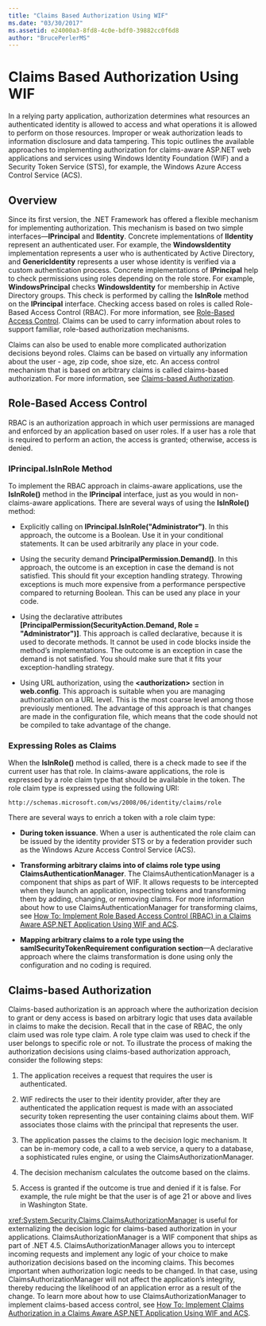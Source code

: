 ```yaml
---
title: "Claims Based Authorization Using WIF"
ms.date: "03/30/2017"
ms.assetid: e24000a3-8fd8-4c0e-bdf0-39882cc0f6d8
author: "BrucePerlerMS"
---
```

# Claims Based Authorization Using WIF
In a relying party application, authorization determines what resources an authenticated identity is allowed to access and what operations it is allowed to perform on those resources. Improper or weak authorization leads to information disclosure and data tampering. This topic outlines the available approaches to implementing authorization for claims-aware ASP.NET web applications and services using Windows Identity Foundation (WIF) and a Security Token Service (STS), for example, the Windows Azure Access Control Service (ACS).  
  
## Overview  
 Since its first version, the .NET Framework has offered a flexible mechanism for implementing authorization. This mechanism is based on two simple interfaces—**IPrincipal** and **IIdentity**. Concrete implementations of **IIdentity** represent an authenticated user. For example, the **WindowsIdentity** implementation represents a user who is authenticated by Active Directory, and **GenericIdentity** represents a user whose identity is verified via a custom authentication process. Concrete implementations of **IPrincipal** help to check permissions using roles depending on the role store. For example, **WindowsPrincipal** checks **WindowsIdentity** for membership in Active Directory groups. This check is performed by calling the **IsInRole** method on the **IPrincipal** interface. Checking access based on roles is called Role-Based Access Control (RBAC). For more information, see [Role-Based Access Control](claims-based-authorization-using-wif.md#BKMK_1).  Claims can be used to carry information about roles to support familiar, role-based authorization mechanisms.  
  
 Claims can also be used to enable more complicated authorization decisions beyond roles. Claims can be based on virtually any information about the user - age, zip code, shoe size, etc. An access control mechanism that is based on arbitrary claims is called claims-based authorization. For more information, see [Claims-based Authorization](claims-based-authorization-using-wif.md#BKMK_2).  
  
<a name="BKMK_1"></a>   
## Role-Based Access Control  
 RBAC is an authorization approach in which user permissions are managed and enforced by an application based on user roles. If a user has a role that is required to perform an action, the access is granted; otherwise, access is denied.  
  
### IPrincipal.IsInRole Method  
 To implement the RBAC approach in claims-aware applications, use the **IsInRole()** method in the **IPrincipal** interface, just as you would in non-claims-aware applications. There are several ways of using the **IsInRole()** method:  
  
- Explicitly calling on **IPrincipal.IsInRole("Administrator")**. In this approach, the outcome is a Boolean. Use it in your conditional statements. It can be used arbitrarily any place in your code.  
  
- Using the security demand **PrincipalPermission.Demand()**. In this approach, the outcome is an exception in case the demand is not satisfied. This should fit your exception handling strategy. Throwing exceptions is much more expensive from a performance perspective compared to returning Boolean. This can be used any place in your code.  
  
- Using the declarative attributes **[PrincipalPermission(SecurityAction.Demand, Role = "Administrator")]**. This approach is called declarative, because it is used to decorate methods. It cannot be used in code blocks inside the method’s implementations. The outcome is an exception in case the demand is not satisfied. You should make sure that it fits your exception-handling strategy.  
  
- Using URL authorization, using the **\<authorization>** section in **web.config**. This approach is suitable when you are managing authorization on a URL level. This is the most coarse level among those previously mentioned. The advantage of this approach is that changes are made in the configuration file, which means that the code should not be compiled to take advantage of the change.  
  
### Expressing Roles as Claims  
 When the **IsInRole()** method is called, there is a check made to see if the current user has that role. In claims-aware applications, the role is expressed by a role claim type that should be available in the token. The role claim type is expressed using the following URI:  
  
 `http://schemas.microsoft.com/ws/2008/06/identity/claims/role`
  
 There are several ways to enrich a token with a role claim type:  
  
- **During token issuance**. When a user is authenticated the role claim can be issued by the identity provider STS or by a federation provider such as the Windows Azure Access Control Service (ACS).  
  
- **Transforming arbitrary claims into of claims role type using ClaimsAuthenticationManager**. The ClaimsAuthenticationManager is a component that ships as part of WIF. It allows requests to be intercepted when they launch an application, inspecting tokens and transforming them by adding, changing, or removing claims. For more information about how to use ClaimsAuthenticationManager for transforming claims, see [How To: Implement Role Based Access Control (RBAC) in a Claims Aware ASP.NET Application Using WIF and ACS](https://docs.microsoft.com/previous-versions/azure/azure-services/gg185914(v=azure.100)).  
  
- **Mapping arbitrary claims to a role type using the samlSecurityTokenRequirement configuration section**—A declarative approach where the claims transformation is done using only the configuration and no coding is required.  
  
<a name="BKMK_2"></a>   
## Claims-based Authorization  
 Claims-based authorization is an approach where the authorization decision to grant or deny access is based on arbitrary logic that uses data available in claims to make the decision. Recall that in the case of RBAC, the only claim used was role type claim. A role type claim was used to check if the user belongs to specific role or not. To illustrate the process of making the authorization decisions using claims-based authorization approach, consider the following steps:  
  
1. The application receives a request that requires the user is authenticated.  
  
2. WIF redirects the user to their identity provider, after they are authenticated the application request is made with an associated security token representing the user containing claims about them. WIF associates those claims with the principal that represents the user.  
  
3. The application passes the claims to the decision logic mechanism. It can be in-memory code, a call to a web service, a query to a database, a sophisticated rules engine, or using the ClaimsAuthorizationManager.  
  
4. The decision mechanism calculates the outcome based on the claims.  
  
5. Access is granted if the outcome is true and denied if it is false. For example, the rule might be that the user is of age 21 or above and lives in Washington State.  
  
 <xref:System.Security.Claims.ClaimsAuthorizationManager> is useful for externalizing the decision logic for  claims-based authorization in your applications. ClaimsAuthorizationManager is a WIF component that ships as part of .NET 4.5. ClaimsAuthorizationManager allows you to intercept incoming requests and implement any logic of your choice to make authorization decisions based on the incoming claims. This becomes important when authorization logic needs to be changed. In that case, using ClaimsAuthorizationManager will not affect the application’s integrity, thereby reducing the likelihood of an application error as a result of the change. To learn more about how to use ClaimsAuthorizationManager to implement claims-based access control, see [How To: Implement Claims Authorization in a Claims Aware ASP.NET Application Using WIF and ACS](https://docs.microsoft.com/previous-versions/azure/azure-services/gg185907(v=azure.100)).
